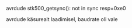 

avrdude stk500_getsync(): not in sync resp=0xe0

avrdude käsurealt laadimisel, baudrate oli vale


